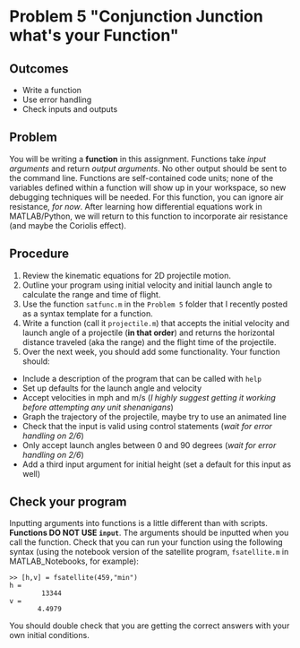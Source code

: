 # Problem 5 "Conjunction Junction what's your Function"
## Outcomes
- Write a function
- Use error handling
- Check inputs and outputs

## Problem 
You will be writing a **function** in this assignment. Functions take *input arguments* and return *output arguments*. No other output should be sent to the command line. Functions are self-contained code units; none of the variables defined within a function will show up in your workspace, so new debugging techniques will be needed. 
For this function, you can ignore air resistance, *for now*. After learning how differential equations work in MATLAB/Python, we will return to this function to incorporate air resistance (and maybe the Coriolis effect).
## Procedure
1.  Review the kinematic equations for 2D projectile motion. 
1.  Outline your program using initial velocity and initial launch angle to calculate the range and time of flight.
1.  Use the function `satfunc.m` in the `Problem 5` folder that I recently posted as a syntax template for a function.
1.  Write a function (call it `projectile.m`) that accepts the initial velocity and launch angle of a projectile (**in that order**) and returns the horizontal distance traveled (aka the range) and the flight time of the projectile.
1. Over the next week, you should add some functionality. Your function should:
 * Include a description of the program that can be called with `help`
 * Set up defaults for the launch angle and velocity
 * Accept velocities in mph and m/s (*I highly suggest getting it working before attempting any unit shenanigans*)
 * Graph the trajectory of the projectile, maybe try to use an animated line
 * Check that the input is valid using control statements (*wait for error handling on 2/6*)
 * Only accept launch angles between 0 and 90 degrees (*wait for error handling on 2/6*)
 * Add a third input argument for initial height (set a default for this input as well)
 
## Check your program
Inputting arguments into functions is a little different than with scripts. **Functions DO NOT USE `input`**. The arguments should be inputted when you call the function. Check that you can run your function using the following syntax (using the notebook version of the satellite program, `fsatellite.m` in MATLAB_Notebooks, for example):
```
>> [h,v] = fsatellite(459,"min")
h =
        13344
v =
       4.4979
```
You should double check that you are getting the correct answers with your own initial conditions.

